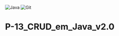 ![Java](https://img.shields.io/badge/java-%23ED8B00.svg?style=for-the-badge&logo=openjdk&logoColor=black)
![Git](https://img.shields.io/badge/GIT-E44C30?style=for-the-badge&logo=git&logoColor=black)

# P-13_CRUD_em_Java_v2.0
